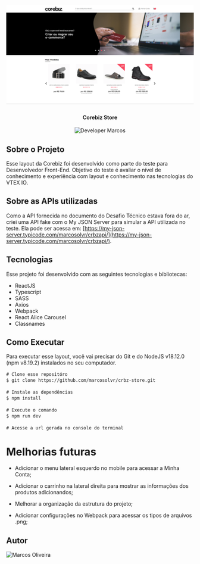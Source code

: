 <h1 align="center">
    <img alt="Screenshot" title="Screenshot" src="./docs/screenshot.png" />
</h1>

<h4 align="center"> 
	Corebiz Store
</h4>

<p align="center">
    <img alt="Developer Marcos" src="https://img.shields.io/badge/develop-marcosolvr-%2304D361">
</p>

## Sobre o Projeto

Esse layout da Corebiz foi desenvolvido como parte do teste para Desenvolvedor Front-End. Objetivo do teste é avaliar o nível de conhecimento e experiência com layout e conhecimento nas tecnologias do VTEX IO.

## Sobre as APIs utilizadas

Como a API fornecida no documento do Desafio Técnico estava fora do ar, criei uma API fake com o My JSON Server para simular a API utilizada no teste. Ela pode ser acessa em: [https://my-json-server.typicode.com/marcosolvr/crbzapi/](https://my-json-server.typicode.com/marcosolvr/crbzapi/). 

## Tecnologias

Esse projeto foi desenvolvido com as seguintes tecnologias e bibliotecas:

- ReactJS
- Typescript
- SASS
- Axios
- Webpack
- React Alice Carousel
- Classnames

## Como Executar

Para executar esse layout, você vai precisar do Git e do NodeJS v18.12.0 (npm v8.19.2) instalados no seu computador.

```
# Clone esse repositóro
$ git clone https://github.com/marcosolvr/crbz-store.git

# Instale as dependências
$ npm install

# Execute o comando
$ npm run dev

# Acesse a url gerada no console do terminal
```

# Melhorias futuras

- Adicionar o menu lateral esquerdo no mobile para acessar a Minha Conta;

- Adicionar o carrinho na lateral direita para mostrar as informações dos produtos adicionandos;

- Melhorar a organização da estrutura do projeto;

- Adicionar configurações no Webpack para acessar os tipos de arquivos .png;

## Autor

![Marcos Oliveira](https://avatars2.githubusercontent.com/u/32722681?v=3&s=150)
